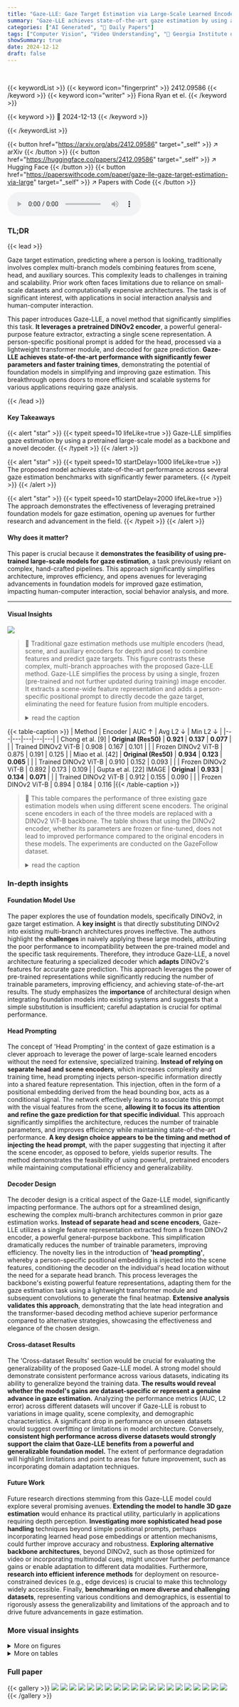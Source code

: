 ```yaml
---
title: "Gaze-LLE: Gaze Target Estimation via Large-Scale Learned Encoders"
summary: "Gaze-LLE achieves state-of-the-art gaze estimation by using a frozen DINOv2 encoder and a lightweight decoder, simplifying architecture and improving efficiency."
categories: ["AI Generated", "🤗 Daily Papers"]
tags: ["Computer Vision", "Video Understanding", "🏢 Georgia Institute of Technology",]
showSummary: true
date: 2024-12-12
draft: false
---
```


<br>

{{< keywordList >}}
{{< keyword icon="fingerprint" >}} 2412.09586 {{< /keyword >}}
{{< keyword icon="writer" >}} Fiona Ryan et el. {{< /keyword >}}
 
{{< keyword >}} 🤗 2024-12-13 {{< /keyword >}}
 
{{< /keywordList >}}

{{< button href="https://arxiv.org/abs/2412.09586" target="_self" >}}
↗ arXiv
{{< /button >}}
{{< button href="https://huggingface.co/papers/2412.09586" target="_self" >}}
↗ Hugging Face
{{< /button >}}
{{< button href="https://paperswithcode.com/paper/gaze-lle-gaze-target-estimation-via-large" target="_self" >}}
↗ Papers with Code
{{< /button >}}



<audio controls>
    <source src="https://ai-paper-reviewer.com/2412.09586/podcast.wav" type="audio/wav">
    Your browser does not support the audio element.
</audio>


### TL;DR


{{< lead >}}

Gaze target estimation, predicting where a person is looking, traditionally involves complex multi-branch models combining features from scene, head, and auxiliary sources.  This complexity leads to challenges in training and scalability.  Prior work often faces limitations due to reliance on small-scale datasets and computationally expensive architectures.  The task is of significant interest, with applications in social interaction analysis and human-computer interaction.

This paper introduces Gaze-LLE, a novel method that significantly simplifies this task.  **It leverages a pretrained DINOv2 encoder**, a powerful general-purpose feature extractor, extracting a single scene representation.  A person-specific positional prompt is added for the head, processed via a lightweight transformer module, and decoded for gaze prediction.  **Gaze-LLE achieves state-of-the-art performance with significantly fewer parameters and faster training times**, demonstrating the potential of foundation models in simplifying and improving gaze estimation. This breakthrough opens doors to more efficient and scalable systems for various applications requiring gaze analysis.

{{< /lead >}}


#### Key Takeaways

{{< alert "star" >}}
{{< typeit speed=10 lifeLike=true >}} Gaze-LLE simplifies gaze estimation by using a pretrained large-scale model as a backbone and a novel decoder. {{< /typeit >}}
{{< /alert >}}

{{< alert "star" >}}
{{< typeit speed=10 startDelay=1000 lifeLike=true >}} The proposed model achieves state-of-the-art performance across several gaze estimation benchmarks with significantly fewer parameters. {{< /typeit >}}
{{< /alert >}}

{{< alert "star" >}}
{{< typeit speed=10 startDelay=2000 lifeLike=true >}} The approach demonstrates the effectiveness of leveraging pretrained foundation models for gaze estimation, opening up avenues for further research and advancement in the field. {{< /typeit >}}
{{< /alert >}}

#### Why does it matter?
This paper is crucial because it **demonstrates the feasibility of using pre-trained large-scale models for gaze estimation**, a task previously reliant on complex, hand-crafted pipelines.  This approach significantly simplifies architecture, improves efficiency, and opens avenues for leveraging advancements in foundation models for improved gaze estimation, impacting human-computer interaction, social behavior analysis, and more.

------
#### Visual Insights



![](https://arxiv.org/html/2412.09586/x1.png)

> 🔼 Traditional gaze estimation methods use multiple encoders (head, scene, and auxiliary encoders for depth and pose) to combine features and predict gaze targets.  This figure contrasts these complex, multi-branch approaches with the proposed Gaze-LLE method.  Gaze-LLE simplifies the process by using a single, frozen (pre-trained and not further updated during training) image encoder. It extracts a scene-wide feature representation and adds a person-specific positional prompt to directly decode the gaze target, eliminating the need for feature fusion from multiple encoders.
> <details>
> <summary>read the caption</summary>
> Figure 1: Prior approaches for gaze target estimation carefully fuse features from a separate head encoder, scene encoder, and auxiliary models for multimodal cues like depth and pose. We propose Gaze-LLE, a novel, streamlined approach that uses a single feature representation from a frozen image encoder and injects a person-specific positional prompt to decode gaze targets.
> </details>





{{< table-caption >}}
| Method | Encoder | AUC ↑ | Avg L2 ↓ | Min L2 ↓ |
|---|---|---|---|---|
| Chong et al. [9] | **Original (Res50)** | **0.921** | **0.137** | **0.077** |
|  | Trained DINOv2 ViT-B | 0.908 | 0.167 | 0.101 |
|  | Frozen DINOv2 ViT-B | 0.875 | 0.191 | 0.125 |
| Miao et al. [42] | **Original (Res50)** | **0.934** | **0.123** | **0.065** |
|  | Trained DINOv2 ViT-B | 0.910 | 0.152 | 0.093 |
|  | Frozen DINOv2 ViT-B | 0.892 | 0.173 | 0.109 |
| Gupta et al. [22] IMAGE | **Original** | **0.933** | **0.134** | **0.071** |
|  | Trained DINOv2 ViT-B | 0.912 | 0.155 | 0.090 |
|  | Frozen DINOv2 ViT-B | 0.894 | 0.184 | 0.116 |{{< /table-caption >}}

> 🔼 This table compares the performance of three existing gaze estimation models when using different scene encoders.  The original scene encoders in each of the three models are replaced with a DINOv2 ViT-B backbone. The table shows that using the DINOv2 encoder, whether its parameters are frozen or fine-tuned, does not lead to improved performance compared to the original encoders in these models. The experiments are conducted on the GazeFollow dataset.
> <details>
> <summary>read the caption</summary>
> Table 1: Existing gaze architectures do not leverage features from large transformer models effectively. We replace the scene encoder in 3 existing open source methods with the DINOv2 ViT-B backbone and evaluate on GazeFollow (see Appendix for details). Using DINOv2 does not improve performance—whether or not its parameters are frozen.
> </details>





### In-depth insights


#### Foundation Model Use
The paper explores the use of foundation models, specifically DINOv2, in gaze target estimation.  A **key insight** is that directly substituting DINOv2 into existing multi-branch architectures proves ineffective.  The authors highlight the **challenges** in naively applying these large models, attributing the poor performance to incompatibility between the pre-trained model and the specific task requirements.  Therefore, they introduce Gaze-LLE, a novel architecture featuring a specialized decoder which **adapts** DINOv2's features for accurate gaze prediction.  This approach leverages the power of pre-trained representations while significantly reducing the number of trainable parameters, improving efficiency, and achieving state-of-the-art results.  The study emphasizes the **importance** of architectural design when integrating foundation models into existing systems and suggests that a simple substitution is insufficient; careful adaptation is crucial for optimal performance.

#### Head Prompting
The concept of 'Head Prompting' in the context of gaze estimation is a clever approach to leverage the power of large-scale learned encoders without the need for extensive, specialized training.  **Instead of relying on separate head and scene encoders**, which increases complexity and training time, head prompting injects person-specific information directly into a shared feature representation.  This injection, often in the form of a positional embedding derived from the head bounding box, acts as a conditional signal. The network effectively learns to associate this prompt with the visual features from the scene, **allowing it to focus its attention and refine the gaze prediction for that specific individual**. This approach significantly simplifies the architecture, reduces the number of trainable parameters, and improves efficiency while maintaining state-of-the-art performance. **A key design choice appears to be the timing and method of injecting the head prompt**, with the paper suggesting that injecting it after the scene encoder, as opposed to before, yields superior results. The method demonstrates the feasibility of using powerful, pretrained encoders while maintaining computational efficiency and generalizability.

#### Decoder Design
The decoder design is a critical aspect of the Gaze-LLE model, significantly impacting performance.  The authors opt for a streamlined design, eschewing the complex multi-branch architectures common in prior gaze estimation works.  **Instead of separate head and scene encoders**, Gaze-LLE utilizes a single feature representation extracted from a frozen DINOv2 encoder, a powerful general-purpose backbone. This simplification dramatically reduces the number of trainable parameters, improving efficiency.  The novelty lies in the introduction of **'head prompting'**, whereby a person-specific positional embedding is injected into the scene features, conditioning the decoder on the individual's head location without the need for a separate head branch.  This process leverages the backbone's existing powerful feature representations, adapting them for the gaze estimation task using a lightweight transformer module and subsequent convolutions to generate the final heatmap. **Extensive analysis validates this approach**, demonstrating that the late head integration and the transformer-based decoding method achieve superior performance compared to alternative strategies, showcasing the effectiveness and elegance of the chosen design.

#### Cross-dataset Results
The 'Cross-dataset Results' section would be crucial for evaluating the generalizability of the proposed Gaze-LLE model.  A strong model should demonstrate consistent performance across various datasets, indicating its ability to generalize beyond the training data.  **The results would reveal whether the model's gains are dataset-specific or represent a genuine advance in gaze estimation.**  Analyzing the performance metrics (AUC, L2 error) across different datasets will uncover if Gaze-LLE is robust to variations in image quality, scene complexity, and demographic characteristics.  A significant drop in performance on unseen datasets would suggest overfitting or limitations in model architecture. Conversely, **consistent high performance across diverse datasets would strongly support the claim that Gaze-LLE benefits from a powerful and generalizable foundation model.** The extent of performance degradation will highlight limitations and point to areas for future improvement, such as incorporating domain adaptation techniques.

#### Future Work
Future research directions stemming from this Gaze-LLE model could explore several promising avenues. **Extending the model to handle 3D gaze estimation** would enhance its practical utility, particularly in applications requiring depth perception.  **Investigating more sophisticated head pose handling** techniques beyond simple positional prompts, perhaps incorporating learned head pose embeddings or attention mechanisms, could further improve accuracy and robustness.  **Exploring alternative backbone architectures**, beyond DINOv2, such as those optimized for video or incorporating multimodal cues, might uncover further performance gains or enable adaptation to different data modalities.  Furthermore, **research into efficient inference methods** for deployment on resource-constrained devices (e.g., edge devices) is crucial to make this technology widely accessible. Finally, **benchmarking on more diverse and challenging datasets**, representing various conditions and demographics, is essential to rigorously assess the generalizability and limitations of the approach and to drive future advancements in gaze estimation.


### More visual insights

<details>
<summary>More on figures
</summary>


![](https://arxiv.org/html/2412.09586/x2.png)

> 🔼 Gaze-LLE is a novel gaze estimation framework. It uses a pre-trained DINOv2 model (frozen weights) as its backbone to extract visual features from an input RGB image.  These scene features are linearly projected to a lower dimension.  A learned head position embedding is then added to the scene features, specifically at the location of the person's head (obtained from a bounding box). This combined representation is then processed by three transformer layers.  An optional auxiliary task token is included in the input if the task requires in/out-of-frame gaze target prediction. Finally, a lightweight decoder module upsamples the processed features and predicts a heatmap representing the gaze target location, along with the in/out classification if applicable.
> <details>
> <summary>read the caption</summary>
> Figure 2: We introduce Gaze-LLE, a new framework for gaze estimation that learns a small gaze decoder on top of a frozen DINOv2 backbone. Using this backbone, we first extract scene tokens from an RGB image and project them to dmodelsubscript𝑑modeld_{\text{model}}italic_d start_POSTSUBSCRIPT model end_POSTSUBSCRIPT with a linear layer. We then perform head prompting by adding a learned head position embedding pheadsubscript𝑝headp_{\text{head}}italic_p start_POSTSUBSCRIPT head end_POSTSUBSCRIPT to the scene tokens at a given person’s head location. Next, we update the scene tokens and an optional learnable auxiliary in/out prediction task token tin/outsubscript𝑡in/outt_{\text{in/out}}italic_t start_POSTSUBSCRIPT in/out end_POSTSUBSCRIPT with 3 transformer layers. Finally, we upsample and decode the scene tokens into a heatmap and use the in/out task token to predict if the gaze target is in or out of frame.
> </details>



![](https://arxiv.org/html/2412.09586/x3.png)

> 🔼 This figure shows a qualitative comparison of the Gaze-LLE model's performance on four different datasets.  The GazeFollow-trained ViT-B model is applied to GazeFollow, VideoAttentionTarget, ChildPlay, and GOO-Real datasets without any fine-tuning. For each dataset, several examples are provided. Each example shows the ground truth gaze location on the left and the model's predicted gaze heatmap (with the maximum probability point highlighted) on the right. This visualization helps to assess the model's ability to generalize to unseen datasets and its qualitative performance in different scenarios.
> <details>
> <summary>read the caption</summary>
> Figure 3: Qualitative results of our GazeFollow-trained ViT-B model on GazeFollow and applied without finetuning to VideoAttentionTarget, ChildPlay, and GOO-Real. We show ground truth on the left and the predicted heatmap & maximal point on the right.
> </details>



![](https://arxiv.org/html/2412.09586/x4.png)

> 🔼 This figure shows the training convergence curves for Gaze-LLE and several state-of-the-art methods on the GazeFollow dataset.  The x-axis represents training time in GPU hours, and the y-axis represents the Area Under the Curve (AUC) metric, a common evaluation metric for gaze estimation.  The plot demonstrates that Gaze-LLE achieves comparable or better performance than other methods in significantly less training time, highlighting its efficiency.
> <details>
> <summary>read the caption</summary>
> Figure 4: Training convergence: our method achieves strong results in fewer GPU hours than prior approaches.
> </details>



![](https://arxiv.org/html/2412.09586/extracted/6063027/figs/convergence.png)

> 🔼 This figure demonstrates the importance of head prompting in Gaze-LLE, especially when dealing with multiple people in a scene.  The leftmost column shows ground truth gaze targets.  The center column shows the model's gaze predictions without head prompting.  In single-person scenes, the model generally predicts the gaze target correctly. However, when multiple people are present (as in the other two columns), the model struggles to accurately determine which person's gaze it should estimate, resulting in inaccurate predictions. This highlights the crucial role of head prompting in disambiguating gaze targets in multi-person contexts.
> <details>
> <summary>read the caption</summary>
> Figure 5: Without head prompting, our model succeeds on single-person cases, but cannot effectively condition gaze target estimation on the correct person in multi-person scenarios.
> </details>



![](https://arxiv.org/html/2412.09586/extracted/6063027/figs/prompt_types.png)

> 🔼 This figure compares the results of gaze estimation using two different matching algorithms: Tonini et al.'s original algorithm, which incorporates ground truth gaze information, and a modified algorithm that excludes ground truth gaze information and relies only on bounding box overlap for matching.  The figure uses three examples to illustrate the differences. The first two rows highlight cases where Tonini et al.'s algorithm incorrectly associates a gaze prediction with the wrong person due to the inclusion of ground truth gaze information in the matching process. The third row shows an example of overdetection where multiple gaze predictions are made for the same person, and the algorithm selects one based on heatmap similarity. The comparison demonstrates that the absence of ground truth gaze in the matching process makes it more difficult to select the best gaze prediction when multiple predictions are present, highlighting a limitation of the detection-based approach.
> <details>
> <summary>read the caption</summary>
> Figure 6: We show the output gaze instances (predicted head bounding box & gaze heatmap) from Tonini et al.’s model [63] for 3 examples. We identify the instances selected by Tonini et al.’s matching cost (which uses the ground truth gaze) and our altered matching cost (which excludes ground truth gaze and instead performs matching based on bounding box overlap). Tonini et al.’s matching algorithm selects the instance with the closest gaze prediction to the ground truth, but the bounding box prediction does not always correspond to the correct person (Rows 1-2). Additionally, we observe overdetection, where the algorithm predicts multiple instances for the same person with different gaze heatmaps (Row 3). Without the use of ground truth gaze information, the model cannot determine which of these instances is best.
> </details>



![](https://arxiv.org/html/2412.09586/x5.png)

> 🔼 The figure shows a comparison of the inference speed and accuracy of Gaze-LLE against other state-of-the-art gaze estimation methods. It highlights that Gaze-LLE achieves significantly faster inference speed while maintaining high accuracy compared to methods using multiple branches and auxiliary models. The plot demonstrates a clear tradeoff between runtime and performance. The y-axis represents the Area Under the Curve (AUC) metric, a measure of accuracy, while the x-axis shows the inference time in milliseconds (ms) on a logarithmic scale.
> <details>
> <summary>read the caption</summary>
> (a) Runtime vs. Performance
> </details>



![](https://arxiv.org/html/2412.09586/x6.png)

> 🔼 This figure shows how the model's runtime scales when processing multiple people in a single image.  It compares the inference time (in milliseconds) for a single person versus multiple people (1 to 10 people).  Two different model configurations are tested: the default model and a modified version that employs cross-attention and dot-product decoding. This allows for an assessment of the computational efficiency of each method with increasing scene complexity.
> <details>
> <summary>read the caption</summary>
> (b) Runtime scaling for multi-person inference
> </details>



![](https://arxiv.org/html/2412.09586/extracted/6063027/figs_supp/runtime.png)

> 🔼 Figure 7 presents a runtime analysis comparing Gaze-LLE with other methods.  Part (a) illustrates the trade-off between inference speed and performance.  It shows that while Gaze-LLE is faster than some state-of-the-art methods, others achieve higher performance at the cost of speed. Part (b) explores how Gaze-LLE scales with the number of people detected in the image, which shows the model's runtime increasing only slightly when using a single RTX 4090 GPU, even when estimating gaze for multiple individuals. This contrasts with methods using a detection-based approach.
> <details>
> <summary>read the caption</summary>
> Figure 7: Runtime analysis of our approach: we show the tradeoff of inference time vs. performance (7(a)), and analyze how different variants of our approach paired with a head detector scale for multi-person prediction, compared to detection methods (7(b)). All experiments are performed on a single NVIDIA RTX 4090 GPU.
> </details>



![](https://arxiv.org/html/2412.09586/extracted/6063027/figs_supp/scale.png)

> 🔼 This figure details the architecture of the re-implementation of Horanyi et al.'s model for gaze estimation.  It illustrates a multi-stage process. First, a FoV (Field of View) map is generated using auxiliary modules: a 3D gaze angle estimator and a depth estimation model.  These provide context for gaze prediction.  Then, the FoV map, the estimated depth map, and the input image are combined and fed into a ResNet50-based encoder.  Features extracted by the encoder are processed by a convolutional decoder which ultimately outputs a gaze prediction. The researchers explored two experimental variations: one where the auxiliary modules are frozen (weights are not updated during training) and another where they are trained alongside the main model.
> <details>
> <summary>read the caption</summary>
> Figure 8: Architecture details for our reimplementation of Horanyi et al.’s model [25]. The model consists of a FoV Map Generator (shown on right), which uses an auxiliary 3D gaze angle estimator and an auxiliary depth model to produce an FoV map for a given person. The FoV map, estimated depth, and image are passed to a ResNet50-based encoder and convolutional decoder to produce a gaze prediction. In our experiments, we consider both freezing vs. training the 3D gaze angle estimator as part of the model.
> </details>



![](https://arxiv.org/html/2412.09586/x7.png)

> 🔼 This figure shows qualitative results from the GazeFollow dataset.  It displays several example images where the model's predicted gaze heatmap is overlaid on the original image. The heatmap indicates the model's prediction of where the person is looking, with warmer colors representing a higher probability of gaze focus.  The ground truth gaze annotations are also shown for comparison.
> <details>
> <summary>read the caption</summary>
> (a) GazeFollow
> </details>



![](https://arxiv.org/html/2412.09586/x8.png)

> 🔼 This figure shows qualitative results on the VideoAttentionTarget dataset.  For each example, the model's predicted heatmap (with its maximum point) is displayed on top, and the ground truth gaze annotations are shown at the bottom. This allows for a visual comparison of the model's gaze prediction accuracy against the human-annotated gaze targets.
> <details>
> <summary>read the caption</summary>
> (b) VideoAttentionTarget
> </details>



![](https://arxiv.org/html/2412.09586/x9.png)

> 🔼 This figure shows qualitative results from the ChildPlay dataset.  Each example shows the model's predicted heatmap (with its maximum point overlaid) and the ground truth gaze annotations.
> <details>
> <summary>read the caption</summary>
> (c) ChildPlay
> </details>



![](https://arxiv.org/html/2412.09586/x10.png)

> 🔼 Figure 9(d) presents qualitative results from the GOO-Real dataset, illustrating the model's gaze prediction performance in a retail setting.  For each example, the model's heatmap is displayed with its maximal point (predicted gaze target location), alongside the ground truth gaze annotation.  GOO-Real presents a unique challenge as it involves a retail environment where the person is often not facing directly toward the camera. This figure demonstrates the model's ability to generalize to diverse scenarios and various gaze behaviors.
> <details>
> <summary>read the caption</summary>
> (d) GOO-Real
> </details>



![](https://arxiv.org/html/2412.09586/x11.png)

> 🔼 Figure 9 presents a qualitative analysis of the Gaze-LLE model's performance across four datasets: GazeFollow, VideoAttentionTarget, ChildPlay, and GOO-Real.  For each dataset, several example images are shown, each displaying a comparison between the model's predicted gaze heatmap (with the maximum activation point highlighted) and the corresponding ground truth gaze annotation. This visual comparison helps to assess the model's accuracy and identify potential failure cases.
> <details>
> <summary>read the caption</summary>
> Figure 9: Additional qualitative results on the 4 evaluation datasets: For each example, we show our model’s predicted heatmap with its maximum point on the top, and the ground truth gaze annotations on the bottom.
> </details>



![](https://arxiv.org/html/2412.09586/x12.png)

> 🔼 This figure showcases instances where the Gaze-LLE model struggles to accurately predict gaze targets.  These failure cases highlight the model's limitations when dealing with specific visual challenges. Examples 1 and 2 illustrate scenarios where the person's head is turned away from the camera, making it difficult to determine their gaze direction. Example 3 presents a situation where the head is occluded, hindering the model's ability to process relevant visual cues. Finally, examples 4 and 5 depict situations with blurred faces, leading to inaccurate gaze estimations. These examples demonstrate the model's sensitivity to factors such as head orientation, occlusion, and image clarity, which can affect the reliability of gaze prediction.
> <details>
> <summary>read the caption</summary>
> Figure 10: Lower performing cases: we observe errors in some cases where the head is facing away from the camera (examples 1-2), the head is occluded (examples 3), or the face is blurred (examples 4-5).
> </details>



</details>




<details>
<summary>More on tables
</summary>


{{< table-caption >}}
|   | (1) Head Integration | (2) Decoder | (3) Branches | GazeFollow AUC ↑ | GazeFollow Avg L2 ↓ | GazeFollow Min L2 ↓ |
|---|---|---|---|---|---|---|
| a. | early | conv | H+S | 0.854 | 0.254 | 0.168 |
| b. | early | tran | H+S | 0.904 | 0.178 | 0.113 |
| c. | late | conv | H+S | 0.932 | 0.155 | 0.089 |
| d. | late | tran | H+S | **0.954** | **0.113** | **0.053** |
| e. | late | conv | S | 0.916 | 0.184 | 0.115 |
| f. | late | tran | S | **0.953** | **0.114** | **0.054** |{{< /table-caption >}}
> 🔼 This table presents an ablation study analyzing the impact of different architectural design choices on gaze estimation performance.  Three key design aspects are examined: the timing of head integration (early vs. late), the type of decoder used (convolutional vs. transformer), and whether the model uses a separate head branch or just a scene branch. Row 'a' represents an architecture similar to existing methods, while row 'f' describes the final Gaze-LLE model architecture. The results highlight the effectiveness of the choices made in the final model.
> <details>
> <summary>read the caption</summary>
> Table 2: We investigate design choices across 3 axes: (1) early vs. late head integration, (2) convolutional vs. transformer decoder, and (3) using a head & scene branch (H+S) vs. a scene branch alone (S). Row a is the setting most similar to prior work. Conversely, we develop our final Gaze-LLE design from row f.
> </details>

{{< table-caption >}}
| Method | Learnable Params | Input | GazeFollow AUC ↑ | GazeFollow Avg L2 ↓ | GazeFollow Min L2 ↓ | VideoAttentionTarget AUC ↑ | VideoAttentionTarget L2 ↓ | VideoAttentionTarget AP ↑ | 
|---|---|---|---|---|---|---|---|---|
| _One Human_ |  |  | _0.924_ | _0.096_ | _0.040_ | _0.921_ | _0.051_ | _0.925_ | 
| Recasens et al. [50] | 50M* | I | 0.878 | 0.19 | 0.113 | - | - | - | 
| Chong et al. [8] | 51M* | I | 0.896 | 0.187 | 0.112 | 0.833 | 0.171 | 0.712 | 
| Lian et al. [36] | 55M | I | 0.906 | 0.145 | 0.081 | - | - | - | 
| Chong et al. [9] | 61M | I | 0.921 | 0.137 | 0.077 | 0.860 | 0.134 | 0.853 | 
| Chen et al. [4] | 50M* | I | 0.908 | 0.136 | 0.074 | - | - | - | 
| Fang et al. [16] | 68M | I+D+E | 0.922 | 0.124 | 0.067 | 0.905 | 0.108 | 0.896 | 
| Bao et al. [2] | 29M* | I+D+P | 0.928 | 0.122 | - | 0.885 | 0.120 | 0.869 | 
| Jin et al. [30] | >52M* | I+D+P | 0.920 | 0.118 | 0.063 | 0.900 | 0.104 | 0.895 | 
| Tonini et al. [62] | 92M | I+D | 0.927 | 0.141 | - | 0.862‡ | 0.125 | 0.742 | 
| Hu et al. [27] | >61M* | I+D+O | 0.923 | 0.128 | 0.069 | 0.880 | 0.118 | 0.881 | 
| Gupta et al. [22] | 35M | I+D+P | 0.943 | 0.114 | 0.056 | 0.914 | 0.110 | 0.879 | 
| Horanyi et al. [25]† | 46M† | I+D | 0.896† | 0.196† | 0.127† | 0.832† | 0.199† | 0.800† | 
| Miao et al. [42] | 61M | I+D | 0.934 | 0.123 | 0.065 | 0.917 | 0.109 | 0.908 | 
| Tafasca et al. [58] | >25M* | I+D | 0.939 | 0.122 | 0.062 | 0.914 | 0.109 | 0.834 | 
| Tafasca et al. [59] | >135M* | I | 0.944 | 0.113 | 0.057 | - | 0.107 | 0.891 | 
| **Gaze-LLE (ViT-B)** | **2.8M** | **I** | **0.956** | **0.104** | **0.045** | **0.933** | **0.107** | **0.897** | 
| **Gaze-LLE (ViT-L)** | **2.9M** | **I** | **0.958** | **0.099** | **0.041** | **0.937** | **0.103** | **0.903** | {{< /table-caption >}}
> 🔼 This table presents a comparison of different methods for gaze target estimation on two benchmark datasets: GazeFollow and VideoAttentionTarget.  For each method, it shows the number of trainable parameters, the input data used (image (I), depth (D), pose (P), objects (O), and eyes (E)), and the performance metrics achieved: Area Under the Curve (AUC), Average L2 error, and Minimum L2 error.  AUC measures the accuracy of the heatmap produced by the model, while L2 error measures the distance between the predicted gaze target and the ground truth. The table highlights the relatively small number of parameters in the proposed Gaze-LLE model compared to existing methods.  Notes clarify that some parameter counts are estimates, one entry is based on a reimplementation of a prior model, and one metric was recalculated to match the methodology of a specific prior publication.
> <details>
> <summary>read the caption</summary>
> Table 3: Gaze target estimation results on GazeFollow and VideoAttentionTarget. We report the number of learnable parameters for each model, and if auxiliary models are used for inputs: I is image, D is depth, and P is pose, O is objects, and E is eyes. (∗Parameter estimate. †Our reimplementation, see Appendix. ‡Metric re-evaluated to match benchmark’s calculation protocol [9].)
> </details>

{{< table-caption >}}
| Method | AUC ↑ | L2 ↓ | AP ↑ | P.Head ↑ |
|---|---|---|---|---|
| Gupta et al. [22] | 0.919 | 0.113 | 0.983 | 0.694 |
| Tafasca et al. [58] | 0.935 | 0.107 | 0.986 | 0.663 |
| Tafasca et al. [59] | - | 0.106 | 0.990 | 0.600 |
| **Gaze-LLE (ViT-B)** | **0.949** | **0.106** | **0.994** | **0.715** |
| **Gaze-LLE (ViT-L)** | **0.951** | 0.101 | **0.994** | 0.662 |{{< /table-caption >}}
> 🔼 This table presents a comparison of different methods for gaze target estimation on the ChildPlay dataset.  It shows the Area Under the Curve (AUC) of the receiver operating characteristic (ROC) curve, the average L2 distance (Avg L2), the minimum L2 distance (Min L2), and the precision of head prediction (P.Head) for each method.  The ChildPlay dataset is a benchmark dataset specifically designed for evaluating gaze estimation models' performance on the gaze behavior of children.  The metrics provide a comprehensive evaluation of the accuracy and precision of gaze prediction methods on this challenging dataset.
> <details>
> <summary>read the caption</summary>
> Table 4: Gaze target estimation results on ChildPlay.
> </details>

{{< table-caption >}}
| Method | VAT AUC ↑ | VAT L2 ↓ | GOO-Real AUC ↑ | GOO-Real L2 ↓ | ChildPlay AUC ↑ | ChildPlay L2 ↓ |
|---|---|---|---|---|---|---|
| Chong et al. [9]<sup>∗</sup> | 0.906 | 0.119 | 0.670 | 0.334 | 0.912 | 0.121 |
| Jin et al. [30] | 0.900 | 0.104 | - | - | - | - |
| Tonini et al. [62] w/ UDA | - | - | 0.840 | 0.238 | - | - |
| Miao et al. [42]<sup>∗</sup> | 0.923 | 0.109 | 0.869 | 0.202 | 0.933 | 0.113 |
| Gupta et al. [22] | 0.907 | 0.137 | - | - | 0.923 | 0.142 |
| Tafasca et al. [58] | 0.911 | 0.123 | - | - | 0.932 | 0.115 |
| **Gaze-LLE (B)** | **0.932** | **0.105** | **0.901** | **0.174** | **0.946** | **0.114** |
| **Gaze-LLE (L)** | **0.937** | **0.100** | **0.898** | **0.175** | **0.951** | **0.101** |{{< /table-caption >}}
> 🔼 This table presents the cross-dataset generalization performance of the Gaze-LLE model.  It shows the Area Under the ROC Curve (AUC) and average L2 distance metrics for the model trained only on the GazeFollow dataset, but tested on three other datasets: VideoAttentionTarget, GOO-Real, and ChildPlay. The results demonstrate the model's ability to generalize to new, unseen datasets without requiring any fine-tuning.
> <details>
> <summary>read the caption</summary>
> Table 5: Cross-dataset results on VideoAttentionTarget (VAT), GOO-Real, and ChildPlay. (∗Results we evaluated ourselves from the official code releases.)
> </details>

{{< table-caption >}}
| Backbone | AUC ↑ | Avg L2 ↓ | Min L2 ↓ |
|---|---|---|---| 
| Supervised [55] | 0.928 | 0.151 | 0.086 |
| MAE [23] | 0.947 | 0.126 | 0.061 |
| CLIP [48] | 0.953 | 0.107 | 0.049 |
| DINOv2 [45] | **0.958** | **0.099** | **0.041** |{{< /table-caption >}}
> 🔼 This table presents an ablation study evaluating the impact of different pre-trained ViT-L backbones on the performance of the Gaze-LLE model.  It shows how using different pre-trained models (Supervised, MAE, CLIP, and DINOv2) as the backbone for Gaze-LLE affects performance on the GazeFollow dataset, as measured by AUC, Avg L2, and Min L2.
> <details>
> <summary>read the caption</summary>
> Table 6: Ablation of different pretrained Vit-L backbones with Gaze-LLE on GazeFollow.
> </details>

{{< table-caption >}}
| Head Prompt | (1) Attention | (2) Decoder | AUC ↑ | Avg L2 ↓ | Min L2 ↓ |
|---|---|---|---|---|---| 
| token | (b) cross | (c) mlp | 0.937 | 0.117 | 0.059 |
|  | (b) cross | (b) dot | 0.945 | 0.114 | 0.055 |
|  | (a) self | (c) mlp | 0.939 | 0.115 | 0.058 |
|  | (a) self | (b) dot | 0.952 | 0.113 | 0.052 |
|  | (a) self | (a) conv | **0.956** | **0.106** | **0.047** |
| embedding | (a) self | (a) conv | **0.956** | **0.104** | **0.045** |{{< /table-caption >}}
> 🔼 This table explores alternative methods for incorporating head position information into the Gaze-LLE model. Instead of adding a learned head position embedding to the scene features, the head's center position is represented as an additional token.  The experiment compares different attention mechanisms (self-attention vs. cross-attention) applied to this modified token list, and also assesses the impact of various decoding methods on the final gaze heatmap prediction.  The goal is to determine the effectiveness of representing head position information as a separate token compared to the original method which directly adds head position embedding to the scene features.
> <details>
> <summary>read the caption</summary>
> Table 7: As an alternative to adding the head position embedding pheadsubscript𝑝headp_{\text{head}}italic_p start_POSTSUBSCRIPT head end_POSTSUBSCRIPT to the scene tokens, we explore representing the head’s center position as an additional token, tpossubscript𝑡post_{\text{pos}}italic_t start_POSTSUBSCRIPT pos end_POSTSUBSCRIPT. We consider self attention vs. cross attention across the token list, and different ways to decode the heatmap from the scene tokens and tpossubscript𝑡post_{\text{pos}}italic_t start_POSTSUBSCRIPT pos end_POSTSUBSCRIPT.
> </details>

{{< table-caption >}}
| Prompt type | AUC ↑ | Avg L2 ↓ | Min L2 ↓ |
|---|---|---|---|
| No prompting | 0.926 | 0.169 | 0.105 |
| With prompting | 0.956 | 0.104 | 0.045 |{{< /table-caption >}}
> 🔼 This table presents an ablation study on the head prompt mechanism within the Gaze-LLE model. It shows the impact of removing the head prompt entirely and explores the effect of injecting the head prompt into different layers of the gaze decoder.  The results quantify the effectiveness of head prompting for gaze estimation performance.
> <details>
> <summary>read the caption</summary>
> (a) Head prompt ablation
> </details>

{{< table-caption >}}
| Prompt location | AUC ↑ | Avg L2 ↓ | Min L2 ↓ |
|---|---|---|---|
| Layer 3 | 0.955 | 0.108 | 0.048 |
| Layer 2 | 0.955 | 0.106 | 0.047 |
| Layer 1 (default) | **0.956** | **0.104** | **0.045** |{{< /table-caption >}}
> 🔼 This table presents ablation study results on the impact of head prompt placement within the Gaze-LLE decoder. It shows the performance (AUC, Avg L2, Min L2) when the head prompt is injected at different transformer layers (Layer 1, Layer 2, Layer 3).  The results help determine the optimal layer for head prompt integration to achieve the best balance between model performance and computational efficiency.
> <details>
> <summary>read the caption</summary>
> (b) Head prompt location
> </details>

{{< table-caption >}}
| DINOv2 Training | Learning rate | AUC ↑ | Avg L2 ↓ | Min L2 ↓ |
|---|---|---|---|---|
| Original Method | 2.5e-4 | **0.921** | **0.137** | **0.077** |
| Frozen | 2.5e-4 | 0.858 | 0.196 | 0.133 |
|  | 1.0e-4 | 0.857 | 0.201 | 0.145 |
|  | 1.0e-5 | 0.808 | 0.230 | 0.166 |
|  | 1.0e-6 | 0.726 | 0.287 | 0.218 |
| Frozen + proj | 2.5e-4 | 0.875 | 0.191 | 0.125 |
|  | 1.0e-4 | 0.872 | 0.198 | 0.129 |
|  | 1.0e-5 | 0.850 | 0.212 | 0.143 |
|  | 1.0e-6 | 0.766 | 0.282 | 0.208 |
| Trained + proj | 2.5e-4 | 0.876 | 0.185 | 0.120 |
|  | 1.0e-4 | **0.908** | **0.167** | **0.101** |
|  | 1.0e-5 | 0.870 | 0.199 | 0.132 |
|  | 1.0e-6 | 0.805 | 0.260 | 0.187 |{{< /table-caption >}}
> 🔼 This table presents an ablation study on the head prompt's effectiveness and placement within the Gaze-LLE model.  It shows that adding a head prompt improves gaze estimation accuracy.  Furthermore, it compares placing the head prompt before different transformer layers in the decoder, demonstrating that injecting it before the first layer yields slightly better results than injecting it later.  The metrics used are Area Under the Curve (AUC), Average L2 distance, and Minimum L2 distance, all commonly used to evaluate gaze estimation performance.
> <details>
> <summary>read the caption</summary>
> Table 8: We demonstrate the effectiveness of our head prompting mechanism (17), and find that injecting the head prompt before the first transformer layer in our gaze decoder module slightly outperforms later layers (8(b))
> </details>

{{< table-caption >}}
| DINOv2 Training | Learning rate | AUC ↑ | Avg L2 ↓ | Min L2 ↓ |
|---|---|---|---|---|
| Original Method | 2.5e-4 | **0.934** | **0.123** | **0.065** |
| Frozen | 2.5e-4 | 0.858 | 0.207 | 0.141 |
|  | 1.0e-4 | 0.859 | 0.203 | 0.138 |
|  | 1.0e-5 | 0.807 | 0.236 | 0.169 |
|  | 1.0e-6 | 0.702 | 0.297 | 0.228 |
| Frozen + proj | 2.5e-4 | 0.892 | 0.173 | 0.109 |
|  | 1.0e-4 | 0.887 | 0.176 | 0.113 |
|  | 1.0e-5 | 0.859 | 0.203 | 0.137 |
|  | 1.0e-6 | 0.761 | 0.286 | 0.213 |
| Trained + proj | 2.5e-4 | 0.899 | 0.165 | 0.103 |
|  | 1.0e-4 | **0.910** | **0.152** | **0.093** |
|  | 1.0e-5 | 0.900 | 0.161 | 0.098 |
|  | 1.0e-6 | 0.847 | 0.220 | 0.149 |{{< /table-caption >}}
> 🔼 This table presents a comparison of different training strategies for integrating a pre-trained DINOv2 model into Chong et al.'s gaze estimation method.  It explores the effects of freezing the DINOv2 encoder's weights (Frozen), only training a projection layer to handle a four-channel input including head pose (Frozen + proj), and training the entire DINOv2 encoder (Trained + proj).  The results, evaluated on the GazeFollow dataset, show the performance (AUC, Avg L2, Min L2) achieved with each configuration and different learning rates for the DINOv2 encoder.
> <details>
> <summary>read the caption</summary>
> Table 9: Comparison of integrating DINOv2 into Chong et al. [9] with different training configurations (DINOv2 encoder learning strategy & learning rate) on GazeFollow.
> </details>

{{< table-caption >}}
| DINOv2 Training | Learning rate | AUC ↑ | Avg L2 ↓ | Min L2 ↓ |
|---|---|---|---|---|
| Original Method | 2.5e-4 | **0.933** | **0.134** | **0.071** |
| Frozen + proj | 2.5e-4 | 0.893 | 0.180 | 0.113 |
|  | 1.0e-3 | 0.894 | 0.184 | 0.116 |
|  | 1.0e-4 | 0.897 | 0.175 | 0.108 |
|  | 1.0e-5 | 0.874 | 0.199 | 0.129 |
|  | 1.0e-6 | 0.818 | 0.228 | 0.161 |
| Trained + proj | 2.5e-4 | 0.908 | 0.165 | 0.099 |
|  | 1.0e-3 | **0.912** | **0.155** | **0.091** |
|  | 1.0e-4 | 0.911 | 0.159 | 0.095 |
|  | 1.0e-5 | 0.899 | 0.167 | 0.101 |
|  | 1.0e-6 | 0.842 | 0.219 | 0.149 |{{< /table-caption >}}
> 🔼 This table presents the results of experiments integrating the DINOv2 model into Miao et al.'s [42] gaze estimation method.  It investigates the impact of different training strategies for DINOv2, varying the encoder's learning approach (frozen, frozen with a projection layer added, and fully trained) and the learning rate. The performance is evaluated on the GazeFollow dataset using AUC, average L2 distance, and minimum L2 distance metrics. The table helps to analyze the effectiveness of different DINOv2 training configurations within the broader context of Miao et al.'s method.
> <details>
> <summary>read the caption</summary>
> Table 10: Comparison of integrating DINOv2 into Miao et al. [42] with different training configurations (DINOv2 encoder learning strategy & learning rate) on GazeFollow.
> </details>

{{< table-caption >}}
| Method | Input size | AUC | Avg L2 | Min L2 |
|---|---|---|---|---|
| Chong et al. - Original | 224 | 0.921 | 0.137 | 0.077 |
| Chong et al. - Original | 448 | 0.923 | 0.138 | 0.076 |
| Chong et al. - Trained DINOv2 | 224 | 0.908 | 0.170 | 0.101 |
| Chong et al. - Trained DINOv2 | 448 | 0.897 | 0.169 | 0.105 |
| Miao et al. - Original | 224 | 0.934 | 0.123 | 0.065 |
| Miao et al. - Original | 448 | 0.923 | 0.151 | 0.086 |
| Miao et al. - Trained DINOv2 | 224 | 0.910 | 0.152 | 0.093 |
| Miao et al. - Trained DINOv2 | 448 | 0.908 | 0.154 | 0.094 |
| Gupta et al. - Original | 224 | 0.943 | 0.114 | 0.056 |
| Gupta et al. - Original | 448 | 0.939 | 0.108 | 0.052 |
| Gupta et al. - Trained DINOv2 | 224 | 0.912 | 0.155 | 0.091 |
| Gupta et al. - Trained DINOv2 | 448 | 0.908 | 0.170 | 0.103 |{{< /table-caption >}}
> 🔼 This table presents the results of experiments integrating a pre-trained DINOv2 model into the image-only variant of Gupta et al.'s [22] gaze estimation method.  Different training configurations were tested: the DINOv2 encoder was either frozen, or partially trained (only the projection layer), or fully trained.  Each configuration was evaluated at different learning rates, showing the impact of these choices on the performance of the gaze estimation model, measured by AUC, Avg L2, and Min L2 metrics on the GazeFollow dataset.
> <details>
> <summary>read the caption</summary>
> Table 11: Comparison of integrating DINOv2 into Gupta et al. [22] (Image-only variant) with different training configurations (DINOv2 encoder learning strategy & learning rate) on GazeFollow.
> </details>

{{< table-caption >}}
| Transformer Decoder |
|---|---| 
| Linear ($d \to 256$) |
| Trans. Layer (dim=256, heads=8, mlp_dim=1024) |
| ConvT ($256 \to 256$, k=2, s=2) |
| Conv ($256 \to 1$, k=1, s=1) |
| Sigmoid |{{< /table-caption >}}
> 🔼 This table presents the results of an experiment investigating the impact of input image size on gaze estimation performance. Three existing methods (Chong et al., Miao et al., and Gupta et al.) were tested, both in their original forms and with their best-performing variations using a DINOv2 encoder. The input image size was increased from 224x224 to 448x448. The table displays the Area Under the Curve (AUC), average L2 error, and minimum L2 error for each method and image size.  The results demonstrate that increasing the input image size does not consistently lead to significant improvements in gaze estimation accuracy, suggesting that a larger input size is not necessary for high performance when high resolution head crops are available.
> <details>
> <summary>read the caption</summary>
> Table 12: Effect of increasing the input scene image size for Chong et al., Miao et al., and Gupta et al.’s original methods and best variants with DINOv2. We do not observe clear gains from using a larger input size.
> </details>

{{< table-caption >}}
| Conv Decoder |
|---|---| 
| Conv(d→768, k=1, s=1) |
| Conv(768→384, k=1, s=1) |
| Conv(384→192, k=2, s=2) |
| ConvT(192→96, k=2, s=2) |
| ConvT(96→1, k=2, s=2) |
| Conv(1→1, k=1, s=1) |
| Sigmoid |{{< /table-caption >}}
> 🔼 This table details the architectures of two different decoder modules used in the Gaze-LLE model for experiments within Section 3.1.  One decoder uses a transformer-based approach, while the other uses a convolutional approach.  The table specifies the layer types, input and output dimensions, kernel sizes, strides, and activation functions for each layer in both decoder architectures.
> <details>
> <summary>read the caption</summary>
> Table 13: Architecture details for Transformer Decoder and Convolutional Decoder for experiments in Section 3.1
> </details>

{{< table-caption >}}
| Method | AUC ↑ | Avg L2 ↓ | Min L2 ↓ |
|---|---|---|---|
| *with ground truth gaze matching* |  |  |  |
| Tu et al. [64] | 0.917 | 0.133 | 0.069 |
| Tu et al. [65] | 0.928 | 0.114 | 0.057 |
| Tonini et al. [63] | 0.922 | 0.069 | 0.029 |
| Tonini et al.* [63] | 0.924 | 0.068 | 0.030 |
| *no ground truth gaze matching* |  |  |  |
| Tonini et al.* [63] | 0.767 | 0.211 | 0.148 |
| Ours | 0.956 | 0.104 | 0.045 |{{< /table-caption >}}
> 🔼 This table compares the performance of Gaze-LLE with detection-based methods (Tu et al. [64, 65], Tonini et al. [63]) on the GazeFollow dataset.  The comparison is complicated because the detection-based methods use a different evaluation protocol.  Specifically, they use bipartite matching with ground truth gaze at test time to assess performance.  This differs from Gaze-LLE and traditional approaches that do not utilize ground truth labels during testing.  To facilitate a fair comparison, the table shows results for Tonini et al.'s model using a modified matching cost (Equation 7) that excludes ground truth gaze, making the evaluation more comparable to Gaze-LLE's. Results using the standard (ground truth gaze-based) evaluation method are also included for context.
> <details>
> <summary>read the caption</summary>
> Table 14: Quantitative comparison with detection-based methods on GazeFollow. The results with ground truth gaze matching use the ground truth gaze labels to perform bipartite matching at test time, and thus are not a direct comparison to our method and prior work. The no ground truth gaze matching results report our method compared to Tonini et al.’s model evaluated with the altered matching cost function in Equation 7, which excludes ground truth gaze information. (∗Results we obtained ourselves by running Tonini et al.’s published code.)
> </details>

{{< table-caption >}}
| Method | AUC ↑ | Avg L2 ↓ | Min L2 ↓ |
|---|---|---|---|
| ViT-B + GT | 0.956 | 0.104 | 0.045 |
| ViT-B + YOLO | 0.955 | 0.106 | 0.047 |
| ViT-L + GT | 0.958 | 0.099 | 0.041 |
| ViT-L + YOLO | 0.958 | 0.101 | 0.043 |{{< /table-caption >}}
> 🔼 This table presents a comparison of Gaze-LLE's performance using ground truth head bounding boxes versus head detections from a pre-trained YOLOv5 object detector.  It demonstrates the robustness of Gaze-LLE by showing consistent performance regardless of whether ground truth or detected head locations are used as input. The metrics compared are AUC, average L2 distance, and minimum L2 distance, assessing the accuracy of gaze prediction.  The results highlight the model's ability to generalize well to real-world scenarios where perfect head bounding box annotations might not be available.
> <details>
> <summary>read the caption</summary>
> Table 15: Gaze-LLE achieves consistent results when using head detections from an out-of-the-box YOLOv5 detector instead of head ground truth bounding boxes.
> </details>

{{< table-caption >}}
| Experiment | GazeFollow |  |  | VideoAttentionTarget |  |  |
|---|---|---|---|---|---|---|
|  | AUC ↑ | Avg L2 ↓ | Min L2 ↓ | AUC ↑ | L2 ↓ | APin/out ↑ |
| Frozen Aux. Angle | 0.869 | 0.217 | 0.146 | 0.802 | 0.234 | 0.720 |
| Trained Aux. Angle | **0.896** | **0.196** | **0.127** | **0.832** | **0.199** | **0.800** |{{< /table-caption >}}
> 🔼 This table presents a comparison of the performance of a reimplementation of the Horanyi et al. gaze estimation model on two datasets, GazeFollow and VideoAttentionTarget.  The model includes auxiliary components for estimating 3D gaze angles and depth. The table shows results under two conditions: one where the auxiliary model's parameters are frozen during training, and one where it is trained alongside the main model.  The comparison highlights how training the auxiliary model affects the overall accuracy (AUC), average L2 error, and minimum L2 error in predicting gaze targets, and also the Average Precision for 'in/out' classification (applicable only to VideoAttentionTarget).
> <details>
> <summary>read the caption</summary>
> Table 16: Experimental results for our implementation of Horanyi et al.[25] on GazeFollow and VideoAttentionTarget. We consider the setting where we freeze the auxiliary 3D gaze angle model vs. where we train it along with the rest of the network.
> </details>

{{< table-caption >}}
| d_model | Params | AUC ↑ | Avg L2 ↓ | Min L2 ↓ |
|---|---|---|---|---|
| 128 | 1.2M | **0.956** | 0.106 | 0.046 |
| 256 (default) | 2.8M | **0.956** | **0.104** | **0.045** |
| 384 | 5.0M | **0.956** | 0.105 | 0.046 |
| 512 | 7.7M | 0.953 | 0.108 | 0.049 |
| 768 | 14.8M | 0.953 | 0.108 | 0.049 |{{< /table-caption >}}
> 🔼 This table presents ablation studies on the dimension of the gaze estimation module within the Gaze-LLE architecture.  It shows how varying the dimension (dmodel) of the module, from 128 to 768, affects the model's performance.  The evaluation metrics used are AUC, Avg L2, and Min L2, allowing for a comprehensive assessment of the impact of dmodel on accuracy and localization precision of gaze estimation.  The number of parameters in the module are also provided for each dimension.
> <details>
> <summary>read the caption</summary>
> (a) Dimension of gaze estimation module.
> </details>

{{< table-caption >}}
| Layers | Params | AUC ↑ | Avg L2 ↓ | Min L2 ↓ |
|---|---|---|---|---|
| 1 layer | 1.2M | 0.953 | 0.115 | 0.054 |
| 2 layers | 2.0M | 0.955 | 0.108 | 0.049 |
| 3 layers | 2.8M | **0.956** | 0.104 | **0.045** |
| 4 layers | 3.6M | **0.956** | **0.103** | **0.045** |
| 5 layers | 4.4M | **0.956** | 0.104 | **0.045** |{{< /table-caption >}}
> 🔼 This table presents the ablation study on the number of transformer layers used in the gaze decoder. It shows how the performance (AUC, Avg L2, Min L2) changes as the number of layers increases from 1 to 5, while keeping other hyperparameters constant.  The results demonstrate the impact of the number of transformer layers on the model's accuracy and the trade-off between model complexity and performance.
> <details>
> <summary>read the caption</summary>
> (b) Number of transformer layers.
> </details>

{{< table-caption >}}
| Backbone | Params | AUC ↑ | Avg L2 ↓ | Min L2 ↓ |
|---|---|---|---|---|
| *One Human* |  | *0.924* | *0.096* | *0.040* |
| ViT-B | 2.8M | 0.956 | 0.104 | 0.045 |
| ViT-B + LoRA | 3.1M | 0.957 | 0.103 | 0.045 |
| ViT-L | 2.9M | 0.958 | 0.099 | 0.041 |
| ViT-L + LoRA | 3.7M | 0.960 | 0.097 | 0.040 |{{< /table-caption >}}
> 🔼 This table presents an ablation study on the architecture of the Gaze-LLE model's gaze estimation module.  Specifically, it examines the impact of varying the internal dimension (dmodel) and the number of transformer layers on the model's performance.  The study uses a ViT-Base DINOv2 backbone and evaluates the results on the GazeFollow dataset.  The results show that increasing either the dimension or the number of layers yields diminishing returns in performance after a certain point.  Based on this analysis, the researchers selected a dmodel of 256 and 3 transformer layers as the optimal configuration for their default model.
> <details>
> <summary>read the caption</summary>
> Table 17: We investigate the effect of different internal model dimensions and number of transformer layers for our gaze estimation module with a ViT-Base DINOv2 backbone. We observe diminishing returns as we increase the dimension and number of layers. We select dmodel=256subscript𝑑model256d_{\text{model}}=256italic_d start_POSTSUBSCRIPT model end_POSTSUBSCRIPT = 256 with 3 transformer layers as our default configuration.
> </details>

</details>




### Full paper

{{< gallery >}}
<img src="https://ai-paper-reviewer.com/2412.09586/1.png" class="grid-w50 md:grid-w33 xl:grid-w25" />
<img src="https://ai-paper-reviewer.com/2412.09586/2.png" class="grid-w50 md:grid-w33 xl:grid-w25" />
<img src="https://ai-paper-reviewer.com/2412.09586/3.png" class="grid-w50 md:grid-w33 xl:grid-w25" />
<img src="https://ai-paper-reviewer.com/2412.09586/4.png" class="grid-w50 md:grid-w33 xl:grid-w25" />
<img src="https://ai-paper-reviewer.com/2412.09586/5.png" class="grid-w50 md:grid-w33 xl:grid-w25" />
<img src="https://ai-paper-reviewer.com/2412.09586/6.png" class="grid-w50 md:grid-w33 xl:grid-w25" />
<img src="https://ai-paper-reviewer.com/2412.09586/7.png" class="grid-w50 md:grid-w33 xl:grid-w25" />
<img src="https://ai-paper-reviewer.com/2412.09586/8.png" class="grid-w50 md:grid-w33 xl:grid-w25" />
<img src="https://ai-paper-reviewer.com/2412.09586/9.png" class="grid-w50 md:grid-w33 xl:grid-w25" />
<img src="https://ai-paper-reviewer.com/2412.09586/10.png" class="grid-w50 md:grid-w33 xl:grid-w25" />
<img src="https://ai-paper-reviewer.com/2412.09586/11.png" class="grid-w50 md:grid-w33 xl:grid-w25" />
<img src="https://ai-paper-reviewer.com/2412.09586/12.png" class="grid-w50 md:grid-w33 xl:grid-w25" />
<img src="https://ai-paper-reviewer.com/2412.09586/13.png" class="grid-w50 md:grid-w33 xl:grid-w25" />
<img src="https://ai-paper-reviewer.com/2412.09586/14.png" class="grid-w50 md:grid-w33 xl:grid-w25" />
<img src="https://ai-paper-reviewer.com/2412.09586/15.png" class="grid-w50 md:grid-w33 xl:grid-w25" />
<img src="https://ai-paper-reviewer.com/2412.09586/16.png" class="grid-w50 md:grid-w33 xl:grid-w25" />
<img src="https://ai-paper-reviewer.com/2412.09586/17.png" class="grid-w50 md:grid-w33 xl:grid-w25" />
<img src="https://ai-paper-reviewer.com/2412.09586/18.png" class="grid-w50 md:grid-w33 xl:grid-w25" />
<img src="https://ai-paper-reviewer.com/2412.09586/19.png" class="grid-w50 md:grid-w33 xl:grid-w25" />
<img src="https://ai-paper-reviewer.com/2412.09586/20.png" class="grid-w50 md:grid-w33 xl:grid-w25" />
{{< /gallery >}}